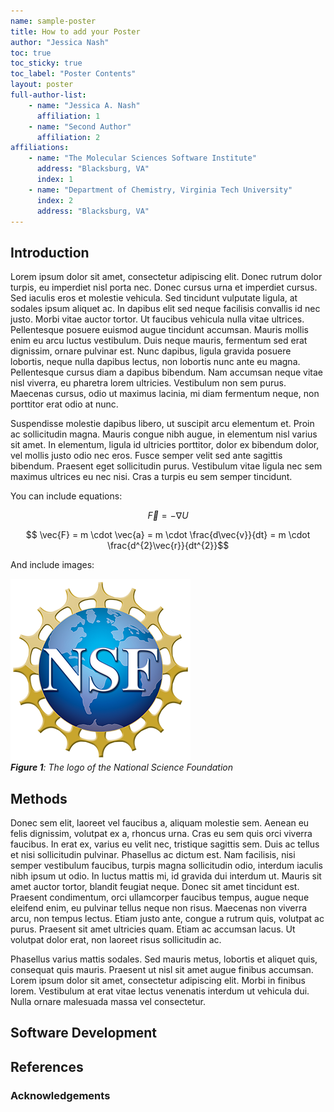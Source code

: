 ```yaml
---
name: sample-poster
title: How to add your Poster
author: "Jessica Nash"
toc: true
toc_sticky: true
toc_label: "Poster Contents"
layout: poster
full-author-list:
    - name: "Jessica A. Nash"
      affiliation: 1
    - name: "Second Author"
      affiliation: 2
affiliations:
    - name: "The Molecular Sciences Software Institute"
      address: "Blacksburg, VA"
      index: 1
    - name: "Department of Chemistry, Virginia Tech University"
      index: 2
      address: "Blacksburg, VA"
---
```


## Introduction

Lorem ipsum dolor sit amet, consectetur adipiscing elit. Donec rutrum dolor turpis, eu imperdiet nisl porta nec. Donec cursus urna et imperdiet cursus. Sed iaculis eros et molestie vehicula. Sed tincidunt vulputate ligula, at sodales ipsum aliquet ac. In dapibus elit sed neque facilisis convallis id nec justo. Morbi vitae auctor tortor. Ut faucibus vehicula nulla vitae ultrices. Pellentesque posuere euismod augue tincidunt accumsan. Mauris mollis enim eu arcu luctus vestibulum. Duis neque mauris, fermentum sed erat dignissim, ornare pulvinar est. Nunc dapibus, ligula gravida posuere lobortis, neque nulla dapibus lectus, non lobortis nunc ante eu magna. Pellentesque cursus diam a dapibus bibendum. Nam accumsan neque vitae nisl viverra, eu pharetra lorem ultricies. Vestibulum non sem purus. Maecenas cursus, odio ut maximus lacinia, mi diam fermentum neque, non porttitor erat odio at nunc.

Suspendisse molestie dapibus libero, ut suscipit arcu elementum et. Proin ac sollicitudin magna. Mauris congue nibh augue, in elementum nisl varius sit amet. In elementum, ligula id ultricies porttitor, dolor ex bibendum dolor, vel mollis justo odio nec eros. Fusce semper velit sed ante sagittis bibendum. Praesent eget sollicitudin purus. Vestibulum vitae ligula nec sem maximus ultrices eu nec nisi. Cras a turpis eu sem semper tincidunt.

You can include equations:

$$ \vec{F} = - \nabla U $$

$$ \vec{F} = m \cdot \vec{a} = m \cdot \frac{d\vec{v}}{dt} = m \cdot \frac{d^{2}\vec{r}}{dt^{2}}$$

And include images:

![NSF Logo](/assets/images/sample-poster/nsf.png)  
***Figure 1**: The logo of the National Science Foundation*

## Methods
Donec sem elit, laoreet vel faucibus a, aliquam molestie sem. Aenean eu felis dignissim, volutpat ex a, rhoncus urna. Cras eu sem quis orci viverra faucibus. In erat ex, varius eu velit nec, tristique sagittis sem. Duis ac tellus et nisi sollicitudin pulvinar. Phasellus ac dictum est. Nam facilisis, nisi semper vestibulum faucibus, turpis magna sollicitudin odio, interdum iaculis nibh ipsum ut odio. In luctus mattis mi, id gravida dui interdum ut. Mauris sit amet auctor tortor, blandit feugiat neque. Donec sit amet tincidunt est. Praesent condimentum, orci ullamcorper faucibus tempus, augue neque eleifend enim, eu pulvinar tellus neque non risus. Maecenas non viverra arcu, non tempus lectus. Etiam justo ante, congue a rutrum quis, volutpat ac purus. Praesent sit amet ultricies quam. Etiam ac accumsan lacus. Ut volutpat dolor erat, non laoreet risus sollicitudin ac.

Phasellus varius mattis sodales. Sed mauris metus, lobortis et aliquet quis, consequat quis mauris. Praesent ut nisl sit amet augue finibus accumsan. Lorem ipsum dolor sit amet, consectetur adipiscing elit. Morbi in finibus lorem. Vestibulum at erat vitae lectus venenatis interdum ut vehicula dui. Nulla ornare malesuada massa vel consectetur.

## Software Development

## References

### Acknowledgements